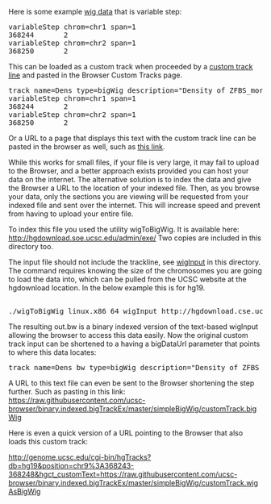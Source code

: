 Here is some example [wig data](http://genome.ucsc.edu/FAQ/FAQformat.html#format6) that is variable step:

<pre>
variableStep chrom=chr1 span=1
368244       2
variableStep chrom=chr2 span=1
368250       2
</pre>

This can be loaded as a custom track when proceeded by a [custom track line](http://genome.ucsc.edu/goldenPath/help/customTrack.html#TRACK) and pasted in the Browser Custom Tracks page.

<pre>
track name=Dens type=bigWig description="Density of ZFBS_morph overlaps" visibility=full db=hg19 autoScale=off viewLimits=0.0:20 color=165,42,42 yLineMark=1 yLineonoff=on priority=100 
variableStep chrom=chr1 span=1
368244       2
variableStep chrom=chr2 span=1
368250       2
</pre>

Or a URL to a page that displays this text with the custom track line can be pasted in the browser as well, such as [this link](https://raw.githubusercontent.com/ucsc-browser/binary.indexed.bigTrackEx/master/simpleBigWig/customTrack.wigInput).

While this works for small files, if your file is very large, it may fail to upload to the Browser, and a better approach exists provided you can host your data on the internet. The alternative solution is to index the data and give the Browser a URL to the location of your indexed file. Then, as you browse your data, only the sections you are viewing will be requested from your indexed file and sent over the internet.  This will increase speed and prevent from having to upload your entire file.

To index this file you used the utility wigToBigWig.  It is available here:  http://hgdownload.soe.ucsc.edu/admin/exe/ Two copies are included in this directory too.

The input file should not include the trackline, see [wigInput](https://github.com/ucsc-browser/binary.indexed.bigTrackEx/blob/master/simpleBigWig/wigInput) in this directory.  The command requires knowing the size of the chromosomes you are going to load the data into, which can be pulled from the UCSC website at the hgdownload location. In the below example this is for hg19. 

<pre> 
./wigToBigWig_linux.x86_64 wigInput http://hgdownload.cse.ucsc.edu/goldenPath/hg19/bigZips/hg19.chrom.sizes out.bw
</pre>

The resulting out.bw is a binary indexed version of the text-based wigInput allowing the browser to access this data easily. Now the original custom track input can be shortened to a having a bigDataUrl parameter that points to where this data locates:

<pre>
track name=Dens_bw type=bigWig description="Density of ZFBS_morph overlaps" visibility=full db=hg19 autoScale=off viewLimits=0.0:20 color=165,42,42 yLineMark=1 yLineonoff=on priority=100 bigDataUrl=http://location/of/file/out.bw
</pre>

A URL to this text file can even be sent to the Browser shortening the step further. Such as pasting in this link: https://raw.githubusercontent.com/ucsc-browser/binary.indexed.bigTrackEx/master/simpleBigWig/customTrack.bigWig

Here is even a quick version of a URL pointing to the Browser that also loads this custom track:



http://genome.ucsc.edu/cgi-bin/hgTracks?db=hg19&position=chr9%3A368243-368248&hgct_customText=https://raw.githubusercontent.com/ucsc-browser/binary.indexed.bigTrackEx/master/simpleBigWig/customTrack.wigAsBigWig





